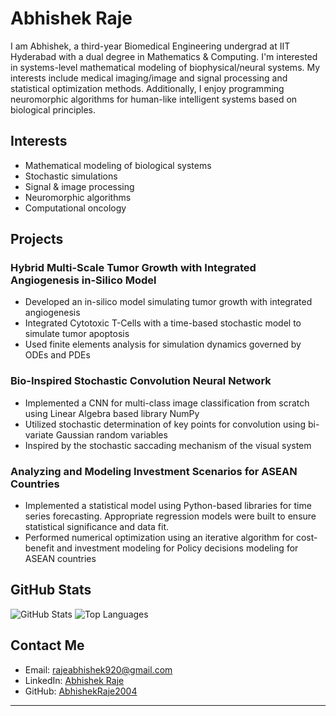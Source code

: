 # Abhishek Raje

I am Abhishek, a third-year Biomedical Engineering undergrad at IIT Hyderabad with a dual degree in Mathematics & Computing. I'm interested in systems-level mathematical modeling of biophysical/neural systems. My interests include medical imaging/image and signal processing and statistical optimization methods. Additionally, I enjoy programming neuromorphic algorithms for human-like intelligent systems based on biological principles.

##  Interests
- Mathematical modeling of biological systems
- Stochastic simulations
- Signal  & image processing
- Neuromorphic algorithms
- Computational oncology


##   Projects

### Hybrid Multi-Scale Tumor Growth with Integrated Angiogenesis in-Silico Model
- Developed an in-silico model simulating tumor growth with integrated angiogenesis
- Integrated Cytotoxic T-Cells with a time-based stochastic model to simulate tumor apoptosis
- Used finite elements analysis for simulation dynamics governed by ODEs and PDEs

### Bio-Inspired Stochastic Convolution Neural Network
- Implemented a CNN for multi-class image classification from scratch using Linear Algebra based library NumPy
- Utilized stochastic determination of key points for convolution using bi-variate Gaussian random variables
- Inspired by the stochastic saccading mechanism of the visual system


### Analyzing and Modeling  Investment Scenarios for ASEAN Countries
- Implemented a statistical model using Python-based libraries for time series forecasting. Appropriate regression models were built to
  ensure statistical significance and data fit.
- Performed numerical optimization using an iterative algorithm for cost-benefit and investment modeling for Policy decisions modeling for ASEAN countries




## GitHub Stats
![GitHub Stats](https://github-readme-stats.vercel.app/api?username=AbhishekRaje2004&show_icons=true&theme=radical)
![Top Languages](https://github-readme-stats.vercel.app/api/top-langs/?username=AbhishekRaje2004&layout=compact&theme=radical)

##  Contact Me
- Email: rajeabhishek920@gmail.com
- LinkedIn: [Abhishek Raje](https://www.linkedin.com/in/abhishek-raje-309ba4252/)
- GitHub: [AbhishekRaje2004](https://github.com/AbhishekRaje2004)

---
